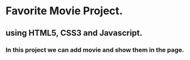 # Favorite Movie Project.
## using HTML5, CSS3 and Javascript.
### In this project we can add movie and show them in the page.